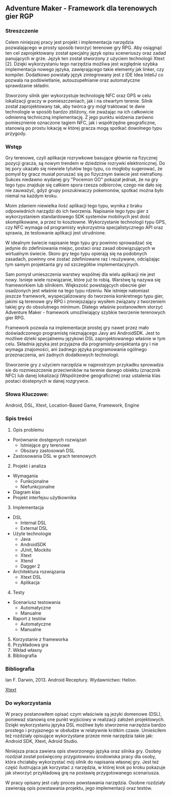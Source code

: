 ## Adventure Maker - Framework dla terenowych gier RGP

### Streszczenie

Celem niniejszej pracy jest projekt i implementacja narzędzia pozwalającego w prosty sposób tworzyć terenowe gry RPG. Aby osiągnąć ten cel zaprojektowany został specjalny język opisu sceneriuszy oraz zadad panujących w grze. Język ten został stworzony z użyciem technologii Xtext [2]. Dzięki wykorzystaniu tego narzędzia możliwa jest względnie szybka implementacja nowego języka, zawięrającego takie elementy jak linker, czy kompiler. Dodatkowo powstały język zintegrowany jest z IDE Idea InteliJ co pozwala na podświetlanie, autouzupełnianie oraz automatyczne sprawdzanie składni.

Stworzony silnik gier wykorzystuje technologię NFC oraz GPS w celu lokalizacji graczy w pomieszczeniach, jak i na otwartym terenie. Silnik został zaprojektowany tak, aby twórca gry mógł traktować te dwie technologie w sposób bardzo zbliżony, nie zważając na ich  całkowicie odmienną techniczną implementację. Z jego punktu widzenia zarówno pomiesznienie oznaczone tagiem NFC, jak i współrzędne geograficzne, stanowią po prostu lokację w której gracza mogą spotkać dowolnego typu przygody. 

### Wstęp

Gry terenowe, czyli aplikacje rozrywkowe basujące głównie na fizycznej pozycji gracza, są nowym trendem w dziedzinie rozrywki elektronicznej. Do tej pory ukazało się niewiele tytułów tego typu, co mogłoby sugerować, że pomysł by gracz musiał poruszać się po fizycznym świecie jest nietrafiony. Sukces niedawno wydanej gry "Pocemon GO" pokazał jednak, że na gry tego typu znajduje się całkiem spora rzesza odbiorców, czego nie dało się nie zauważyć, gdyż grupy poszukiwaczy pokemonów, spotkać można było niemal na każdym kroku.

Moim zdaniem niewielka ilość aplikacji tego typu, wynika z braku odpowiednich narządzi do ich tworzenia. Napisanie tego typu gier z wykorzystaniem standardowego SDK systemów mobilnych jest dość skomplikowane, a przez to kosztowne. Wykorzystanie technologii typu GPS, czy NFC wymaga od programisty wykorzystnia specjalistycznego API oraz sprawia, że testowanie aplikacji jest utrudnione.

W idealnym świecie napisanie tego typu gry powinno sprowadzać się jedynie do zdefiniowania miejsc, postaci oraz zasad obowiązujących w wirtualnym świecie.
Skoro gry tego typu opierają się na podobnych zasadach, powinny one zostać zdefiniowane raz i reużywane, odciążając tym samym projektanta gry od szczegółów implementacyjnych. 

Sam pomysł umieszczenia warstwy wspólnej dla wielu aplikacji nie jest nowy. Isnieje wiele rozwiązanie, które już to robią. Warstwę tą nazywa się frameworkiem lub silnikiem. Większość powstających obecnie gier osadzonych jest właśnie na tego typu rdzeniu. 
Nie istnieje natomiast jeszcze framework, wyspecjalizowany do tworzenia konkretnego typu gier, jakimi są terenowe gry RPG i zmniejszający wysiłem związany z tworzeniem takiej gry do obsolutnego minimum. Dlatego właśnie postanowiłem storzyć Adventure Maker - framework umożliwiający szybkie tworzenie terenowych gier RPG. 

Framework pozwala na implementacje prostej gry nawet przez mało doświadczonego programistę nieznającego Javy ani AndroidSDK. Jest to możliwe dzieki specjalnemu językowi DSL zaprojektowanego właśnie w tym celu. Składnia języka jest przyjazna dla programisty-projektanta gry i nie wymaga znajomości, ani żadnego języka programowania ogólnego przeznaczenia, ani żadnych dodatkowych technologii.

Stworzenie gry z użyciem narzędzia w najprostrzym przykadku sprowadza sie do rozmieszczenie przeciwników na terenie danego obiektu (znacznik NFC) lub danej lokalizacji (Wspólrzedne geograficzne) oraz ustalenia klas postaci dostepnych w danej rozgrywce.

### Słowa Kluczowe:

Android, DSL, Xtext, Location-Based Game, Framework, Engine

### Spis treści

1. Opis problemu
  - Porównanie dostępnych rozwiązań
    - Istniejące gry terenowe
    - Obszary zastosowań DSL
  - Zastosowania DSL w grach terenowych
2. Projekt i analiza 
  - Wymagania 
    - Funkcjonalne 
    - Niefunkcjonalne
  - Diagram klas
  - Projekt interfejsu użytkownika
3. Implementacja
  - DSL
    - Internal DSL
    - External DSL
  - Użyte technologie
    - Java
    - AndroidSDK
    - JUnit, Mockito
    - Xtext
    - Xtend
    - Dagger 2
  - Architektura rozwiązania
    - Xtext DSL
    - Aplikacja
4. Testy
  - Scenariusz testowania
    - Automatyczne
    - Manualne
  - Raport z testów
    - Automatyczne
    - Manualne
5. Korzystanie z frameworka
6. Przykładowa gra
7. Wkład własny
8. Bibliografia

### Bibliografia
Ian F. Darwin, 2013. Android Receptury. Wydawnictwo: Helion.

[Xtext](https://eclipse.org/Xtext/documentation/index.html)

### Do wykorzystania

W pracy postanowiłem opisać czym właściwie są jezyki domenowe (DSL), ponieważ stanowią one punkt wyjściowy w realizacji założeń  projektowych. Dzięki wykorzystaniu języka DSL możliwe było stworzenie narzędzia bardzo prostego i przyjaznego w obsłudze w relatywnie krótkim czasie. Umieściłem też rozdziały opisujące wykorzystane przeze mnie narzędzia takie jak: Android SDK, Xtext, Adroid Studio.

Niniejsza praca zawiera opis stworzonego języka oraz silnika gry. Osobny rozdział został poświęcony przygotowaniu środowiska pracy dla osoby, która chciałaby wykorzystać mój silnik do napisania własnej gry. Jest też część ilustrująca jak korzystać z narzędzia, w której krok po kroku pokazuje jak stworzyć przykładową grę na postawię przygotowanego scenariusza. 

W pracy opisany jest cały proces powstawania narzędzia. Osobne rozdziały zawierają opis powstawania projektu, jego implementacji oraz testów.
